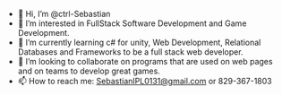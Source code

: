 - 👋 Hi, I’m @ctrl-Sebastian
- 👀 I’m interested in FullStack Software Development and Game Development.
- 🌱 I’m currently learning c# for unity, Web Development, Relational Databases and Frameworks to be a full stack web developer.
- 💞️ I’m looking to collaborate on programs that are used on web pages and on teams to develop great games.
- 📫 How to reach me: SebastianIPL0131@gmail.com or 829-367-1803
